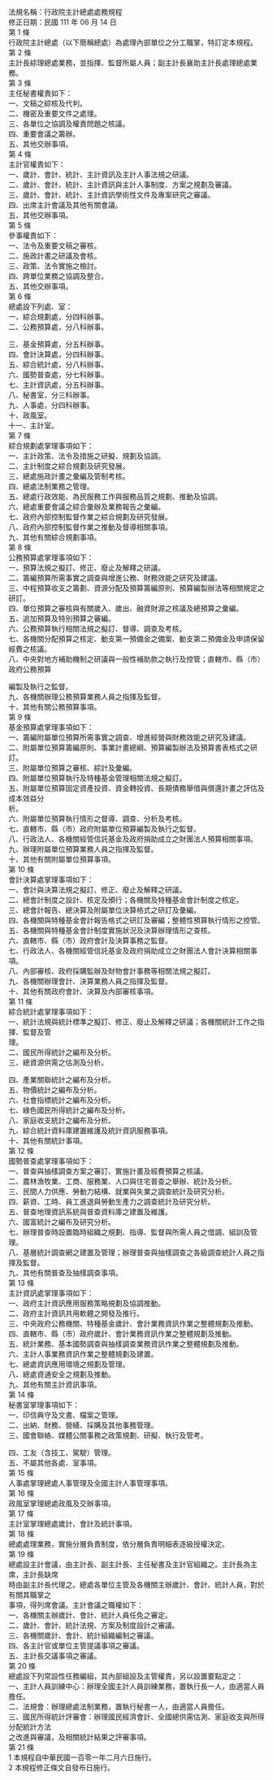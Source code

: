 法規名稱：行政院主計總處處務規程  
修正日期：民國 111 年 06 月 14 日  
第 1 條  
行政院主計總處（以下簡稱總處）為處理內部單位之分工職掌，特訂定本規程。  
第 2 條  
主計長綜理總處業務，並指揮、監督所屬人員；副主計長襄助主計長處理總處業務。  
第 3 條  
主任秘書權責如下：  
一、文稿之綜核及代判。  
二、機密及重要文件之處理。  
三、各單位之協調及權責問題之核議。  
四、重要會議之籌辦。  
五、其他交辦事項。  
第 4 條  
主計官權責如下：  
一、歲計、會計、統計、主計資訊及主計人事法規之研議。  
二、歲計、會計、統計、主計資訊與主計人事制度、方案之規劃及審議。  
三、歲計、會計、統計、主計資訊學術性文件及專案研究之審議。  
四、出席主計會議及其他有關會議。  
五、其他交辦事項。  
第 5 條  
參事權責如下：  
一、法令及重要文稿之審核。  
二、施政計畫之研議及會核。  
三、政策、法令實施之檢討。  
四、跨單位業務之協調及整合。  
五、其他交辦事項。  
第 6 條  
總處設下列處、室：  
一、綜合規劃處，分四科辦事。  
二、公務預算處，分八科辦事。  


三、基金預算處，分五科辦事。  
四、會計決算處，分四科辦事。  
五、綜合統計處，分八科辦事。  
六、國勢普查處，分七科辦事。  
七、主計資訊處，分五科辦事。  
八、秘書室，分三科辦事。  
九、人事處，分四科辦事。  
十、政風室。  
十一、主計室。  
第 7 條  
綜合規劃處掌理事項如下：  
一、主計政策、法令及措施之研擬、規劃及協調。  
二、主計制度之綜合規劃及研究發展。  
三、總處施政計畫之彙編及管制考核。  
四、總處法制業務之管理。  
五、總處行政效能、為民服務工作與服務品質之規劃、推動及協調。  
六、總處重要會議之綜合彙辦及業務報告之彙編。  
七、政府內部控制監督作業之綜合規劃及研究發展。  
八、政府內部控制監督作業之推動及督導相關事項。  
九、其他有關綜合規劃事項。  
第 8 條  
公務預算處掌理事項如下：  
一、預算法規之擬訂、修正、廢止及解釋之研議。  
二、籌編預算所需事實之調查與增進公務、財務效能之研究及建議。  
三、中程預算收支之籌劃、資源分配及預算籌編原則、預算編製辦法等相關規定之研訂。  
四、單位預算之審核與有關歲入、歲出、融資財源之核議及總預算之彙編。  
五、追加預算及特別預算之審編。  
六、公務預算執行相關法規之擬訂、督導、調查及考核。  
七、各機關分配預算之核定、動支第一預備金之備案、動支第二預備金及申請保留經費之核議。  
八、中央對地方補助機制之研議與一般性補助款之執行及控管；直轄市、縣（市）政府公務預算  


編製及執行之監督。  
九、各機關辦理公務預算業務人員之指揮及監督。  
十、其他有關公務預算事項。  
第 9 條  
基金預算處掌理事項如下：  
一、籌編附屬單位預算所需事實之調查、增進經營與財務效能之研究及建議。  
二、附屬單位預算籌編原則、事業計畫總綱、預算編製辦法及預算書表格式之研訂。  
三、附屬單位預算之審核、綜計及彙編。  
四、附屬單位預算執行及特種基金管理相關法規之擬訂。  
五、附屬單位預算固定資產投資、資金轉投資、長期債務舉借與償還計畫之評估及成本效益分  
析。  
六、附屬單位預算執行情形之督導、調查、分析及考核。  
七、直轄市、縣（市）政府附屬單位預算編製及執行之監督。  
八、行政法人、各機關經管信託基金及政府捐助成立之財團法人預算相關事項。  
九、辦理附屬單位預算業務人員之指揮及監督。  
十、其他有關附屬單位預算事項。  
第 10 條  
會計決算處掌理事項如下：  
一、會計與決算法規之擬訂、修正、廢止及解釋之研議。  
二、總會計制度之設計、核定及頒行；各機關及特種基金會計制度之核定。  
三、總會計報告、總決算及附屬單位決算格式之研訂及彙編。  
四、各機關與特種基金會計報告格式之研訂及審編；整體性預算執行情形之控管。  
五、各機關與特種基金會計制度實施狀況及決算辦理情形之查核。  
六、直轄市、縣（市）政府會計及決算事務之監督。  
七、行政法人、各機關經管信託基金及政府捐助成立之財團法人會計決算相關事項。  
八、內部審核、政府採購監辦及財物會計事務等相關法規之擬訂。  
九、各機關辦理會計、決算業務人員之指揮及監督。  
十、其他有關政府會計、決算及內部審核事項。  
第 11 條  
綜合統計處掌理事項如下：  
一、統計法規與統計標準之擬訂、修正、廢止及解釋之研議；各機關統計工作之指揮、監督及管  
理。  
二、國民所得統計之編布及分析。  
三、總資源供需之估測及分析。  


四、產業關聯統計之編布及分析。  
五、物價統計之編布及分析。  
六、社會指標統計之編布及分析。  
七、綠色國民所得統計之編布及分析。  
八、家庭收支統計之編布及分析。  
九、綜合統計資料庫建置維護及統計資訊服務事項。  
十、其他有關統計事項。  
第 12 條  
國勢普查處掌理事項如下：  
一、普查與抽樣調查方案之審訂、實施計畫及經費預算之核議。  
二、農林漁牧業、工商、服務業、人口與住宅普查之舉辦、統計及分析。  
三、民間人力供應、勞動力結構、就業與失業之調查統計及研究分析。  
四、薪資、工時、員工進退與勞動生產力之調查統計及研究分析。  
五、普查地理資訊系統與普查資料庫之建置及維護。  
六、國富統計之編布及研究分析。  
七、辦理普查時設置臨時組織之規劃、指導、監督與所需人員之借調、組訓及管理。  
八、基層統計調查網之建置及管理；辦理普查與抽樣調查之各級調查統計人員之指揮及監督。  
九、其他有關普查及抽樣調查事項。  
第 13 條  
主計資訊處掌理事項如下：  
一、政府主計資訊應用服務策略規劃及協調推動。  
二、政府主計資訊共用軟體之開發及推行。  
三、中央政府公務機關、特種基金歲計、會計業務資訊作業之整體規劃及推動。  
四、直轄市、縣（市）政府歲計、會計業務資訊作業之整體規劃及推動。  
五、統計業務、基本國勢調查與抽樣調查業務資訊作業之整體規劃及推動。  
六、主計人事業務資訊作業之整體規劃及建置。  
七、總處資訊應用環境之規劃及管理。  
八、總處資通安全之規劃及推動。  
九、其他有關主計資訊事項。  
第 14 條  
秘書室掌理事項如下：  
一、印信典守及文書、檔案之管理。  
二、出納、財務、營繕、採購及其他事務管理。  
三、國會聯絡、媒體公關事務之政策規劃、研擬、執行及管考。  


四、工友（含技工、駕駛）管理。  
五、不屬其他各處、室事項。  
第 15 條  
人事處掌理總處人事管理及全國主計人事管理事項。  
第 16 條  
政風室掌理總處政風及交辦事項。  
第 17 條  
主計室掌理總處歲計、會計及統計事項。  
第 18 條  
總處處理業務，實施分層負責制度，依分層負責明細表逐級授權決定。  
第 19 條  
總處設主計會議，由主計長、副主計長、主任秘書及主計官組織之。主計長為主席，主計長缺席  
時由副主計長代理之。總處各單位主管及各機關主辦歲計、會計、統計人員，對於有關其職掌之  
事項，得列席會議。主計會議之職權如下：  
一、各機關主辦歲計、會計、統計人員任免之審定。  
二、歲計、會計、統計法規、方案及制度設計之審議。  
三、各機關歲計、會計、統計組織編制之審議。  
四、各主計官或單位主管提議事項之審議。  
五、主計長交議事項之審議。  
第 20 條  
總處設下列常設性任務編組，其內部組設及主管權責，另以設置要點定之：  
一、主計人員訓練中心：辦理全國主計人員訓練業務，置執行長一人，由適當人員擔任。  
二、法規會：辦理總處法制業務，置執行秘書一人，由適當人員擔任。  
三、國民所得統計評審會：辦理國民經濟會計、全國總供需估測、家庭收支與所得分配統計方法  
之改進與審議，及相關統計結果之評審事項。  
第 21 條  
1 本規程自中華民國一百零一年二月六日施行。  
2 本規程修正條文自發布日施行。  



